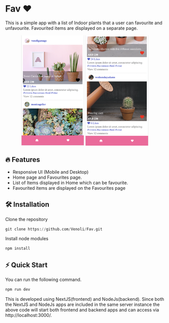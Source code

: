 # Fav :heart:

This is a simple app with a list of Indoor plants that a user can favourite and unfavourite. 
Favourited items are displayed on a separate page.

<p align="center">
<img src="https://github.com/Venoli/Fav/blob/main/Screenshots/1.png" width="200" height="350"/>
<img src="https://github.com/Venoli/Fav/blob/main/Screenshots/2.png" width="200" height="350" />
</p>

## :fire: Features
  * Responsive UI (Mobile and Desktop)
  * Home page and Favourites page.
  * List of Items displayed in Home which can be favourite.
  * Favourited items are displayed on the Favourites page
    
## 🛠 Installation
Clone the repository

```python
git clone https://github.com/Venoli/Fav.git
```

Install node modules

```python
npm install
```

## ⚡️ Quick Start
You can run the following command.

```python
npm run dev
```

This is developed using NextJS(frontend) and NodeJs(backend). Since both the NextJS and NodeJs apps are included in the same server instance the above code will start both frontend and backend apps and can access via http://localhost:3000/.

